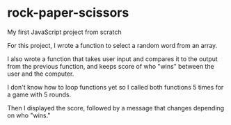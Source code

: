 # rock-paper-scissors
My first JavaScript project from scratch

For this project, I wrote a function to select a random word from an array.

I also wrote a function that takes user input and compares it to the output from the previous function, and keeps score of who "wins" between the user and the computer.

I don't know how to loop functions yet so I called both functions 5 times for a game with 5 rounds.

Then I displayed the score, followed by a message that changes depending on who "wins."
